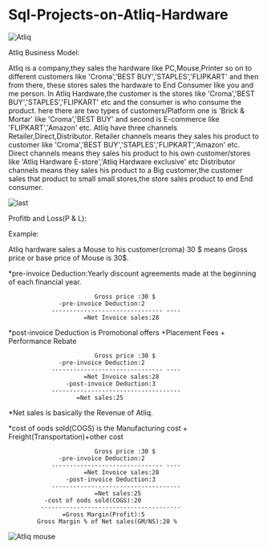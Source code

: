 # Sql-Projects-on-Atliq-Hardware
![Atliq](https://github.com/jnana027/Sql-Projects-on-Atliq-Hardware/assets/120124430/4f9cd81c-aea9-4dad-b651-ebbc6cf24d26)

Atliq Business Model:

Atliq is a company,they sales the hardware like PC,Mouse,Printer so on to different customers like 'Croma','BEST BUY','STAPLES','FLIPKART' and then from there, these stores sales the hardware to End Consumer like you and me person.
In Atliq Hardware,the customer is the stores like 'Croma','BEST BUY','STAPLES','FLIPKART' etc and the consumer is who consume the product.
here there are two types of customers/Platform one is 'Brick & Mortar' like 'Croma','BEST BUY' and second is E-commerce like 'FLIPKART','Amazon' etc.
Atliq have three channels Retailer,Direct,Distributor.
Retailer channels means they sales his product to customer like 'Croma','BEST BUY','STAPLES','FLIPKART','Amazon' etc.
Direct  channels means they sales his product to his own customer/stores like 'Atliq Hardware E-store','Atliq Hardware exclusive' etc
Distributor channels means they sales his product to a Big customer,the customer sales that product to small small stores,the store sales product to end End consumer.

![last](https://github.com/jnana027/Sql-Projects-on-Atliq-Hardware/assets/120124430/2f215e38-2485-42d8-b041-1dab9ce515d0)

Profitb and Loss(P & L):

Example:

Atliq hardware sales a Mouse to his customer(croma) 30 $ means Gross price or base price  of Mouse is 30$.

*pre-invoice Deduction:Yearly discount agreements made at the beginning of each financial year.

                            Gross price :30 $    
                  -pre-invoice Deduction:2
                ------------------------------- ---- 
                         =Net Invoice sales:28
                         
*post-invoice Deduction is Promotional offers +Placement Fees + Performance Rebate

                            Gross price :30 $
                  -pre-invoice Deduction:2
                ------------------------------- ---- 
                         =Net Invoice sales:28
                    -post-invoice Deduction:3
                ------------------------------------
                       =Net sales:25
                       
*Net sales is basically the Revenue of Atliq.

*cost of oods sold(COGS) is the Manufacturing cost + Freight(Transportation)+other cost

                            Gross price :30 $
                  -pre-invoice Deduction:2
                ------------------------------- ---- 
                         =Net Invoice sales:28
                    -post-invoice Deduction:3
                ------------------------------------
                            =Net sales:25
              -cost of oods sold(COGS):20
             ---------------------------------------
                   =Gross Margin(Profit):5
            Gross Margin % of Net sales(GM/NS):20 %
![Atliq mouse](https://github.com/jnana027/Sql-Projects-on-Atliq-Hardware/assets/120124430/f0b58c1f-0b05-443b-98ec-aabe77eee4ab)

